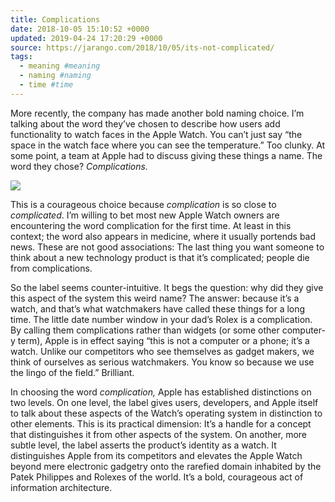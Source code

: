 ```yaml
---
title: Complications
date: 2018-10-05 15:10:52 +0000
updated: 2019-04-24 17:20:29 +0000
source: https://jarango.com/2018/10/05/its-not-complicated/
tags:
  - meaning #meaning
  - naming #naming
  - time #time
---
```

More recently, the company has made another bold naming choice. I’m talking about the word they’ve chosen to describe how users add functionality to watch faces in the Apple Watch. You can’t just say “the space in the watch face where you can see the temperature.” Too clunky. At some point, a team at Apple had to discuss giving these things a name. The word they chose? *Complications.*
![](Complications.html.resources/apple-watch-series4_liquidmetal-face_09122018.jpg)  

This is a courageous choice because *complication* is so close to *complicated*. I’m willing to bet most new Apple Watch owners are encountering the word complication for the first time. At least in this context; the word also appears in medicine, where it usually portends bad news. These are not good associations: The last thing you want someone to think about a new technology product is that it’s complicated; people die from complications.
So the label seems counter-intuitive. It begs the question: why did they give this aspect of the system this weird name? The answer: because it’s a watch, and that’s what watchmakers have called these things for a long time. The little date number window in your dad’s Rolex is a complication. By calling them complications rather than widgets (or some other computer-y term), Apple is in effect saying “this is not a computer or a phone; it’s a watch. Unlike our competitors who see themselves as gadget makers, we think of ourselves as serious watchmakers. You know so because we use the lingo of the field.” Brilliant.
In choosing the word *complication,* Apple has established distinctions on two levels. On one level, the label gives users, developers, and Apple itself to talk about these aspects of the Watch’s operating system in distinction to other elements. This is its practical dimension: It’s a handle for a concept that distinguishes it from other aspects of the system. On another, more subtle level, the label asserts the product’s identity as a watch. It distinguishes Apple from its competitors and elevates the Apple Watch beyond mere electronic gadgetry onto the rarefied domain inhabited by the Patek Philippes and Rolexes of the world. It’s a bold, courageous act of information architecture.